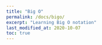 ```yaml
---
title: "Big O"
permalink: /docs/bigo/
excerpt: "Learning Big O notation"
last_modified_at: 2020-10-07
toc: true
---
```

